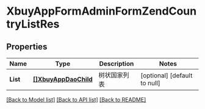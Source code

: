 # XbuyAppFormAdminFormZendCountryListRes

## Properties
Name | Type | Description | Notes
------------ | ------------- | ------------- | -------------
**List** | [**[]XbuyAppDaoChild**](xbuy.app.dao.Child.md) | 树状国家列表 | [optional] [default to null]

[[Back to Model list]](../README.md#documentation-for-models) [[Back to API list]](../README.md#documentation-for-api-endpoints) [[Back to README]](../README.md)

